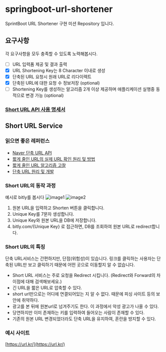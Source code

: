 # springboot-url-shortener
SprintBoot URL Shortener 구현 미션 Repository 입니다.

## 요구사항
각 요구사항을 모두 충족할 수 있도록 노력해봅시다.
- [ ] URL 입력폼 제공 및 결과 출력
- [x] URL Shortening Key는 8 Character 이내로 생성
- [x] 단축된 URL 요청시 원래 URL로 리다이렉트
- [x] 단축된 URL에 대한 요청 수 정보저장 (optional)
- [ ] Shortening Key를 생성하는 알고리즘 2개 이상 제공하며 애플리케이션 실행중 동적으로 변경 가능 (optional) 

### [Short URL API 사용 명세서]()

## Short URL Service
### 읽으면 좋은 레퍼런스
- [Naver 단축 URL API](https://developers.naver.com/docs/utils/shortenurl/)
- [짧게 줄인 URL의 실제 URL 확인 원리 및 방법](https://metalkin.tistory.com/50)
- [짧게 줄인 URL 알고리즘 고찰](https://metalkin.tistory.com/53)
- [단축 URL 원리 및 개발](https://blog.siyeol.com/26)

### Short URL의 동작 과정
예시로 bitly를 봅시다
![image1](./image1.png)
![image2](./image2.png)
1. 원본 URL을 입력하고 Shorten 버튼을 클릭합니다.
2. Unique Key를 7문자 생성합니다.
3. Unique Key와 원본 URL을 DB에 저장합니다.
4. bitly.com/{Unique Key} 로 접근하면, DB를 조회하여 원본 URL로 redirect합니다.

### Short URL의 특징
단축 URL서비스는 간편하지만, 단점(위험성)이 있습니다. 
링크를 클릭하는 사용자는 단축된 URL만 보고 클릭하기 때문에 어떤 곳으로 이동할지 알 수 없습니다.

- Short URL 서비스는 주로 요청을 Redirect 시킵니다. (Redirect와 Forward의 차이점에 대해 검색해보세요.)
- 긴 URL을 짧은 URL로 압축할 수 있다.
- short url만으로는 어디에 연결되어있는 지 알 수 없다. 때문에 피싱 사이트 등의 보안에 취약하다.
- 광고를 본 뒤에 원본url로 넘겨주기도 한다. 이 과정에서 악성 광고가 나올 수 있다.
- 당연하지만 이미 존재하는 키를 입력하여 들어오는 사람이 존재할 수 있다.
- 기존의 원본 URL 변경되었더라도 단축 URL을 유지하여, 혼란을 방지할 수 있다.

### 예시 사이트
[https://url.kr/](https://url.kr/)
